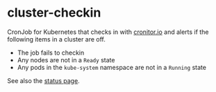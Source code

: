 # cluster-checkin

<!--
<p align="center" width="100%">
  <img width="75%" src="img/ui.png" alt="example">
</p>
-->

CronJob for Kubernetes that checks in with [cronitor.io](https://cronitor.io/) and alerts if the following items in a cluster are off.

- The job fails to checkin
- Any nodes are not in a `Ready` state
- Any pods in the `kube-system` namespace are not in a `Running` state

See also the [status page](https://premiscale.cronitorstatus.com/).